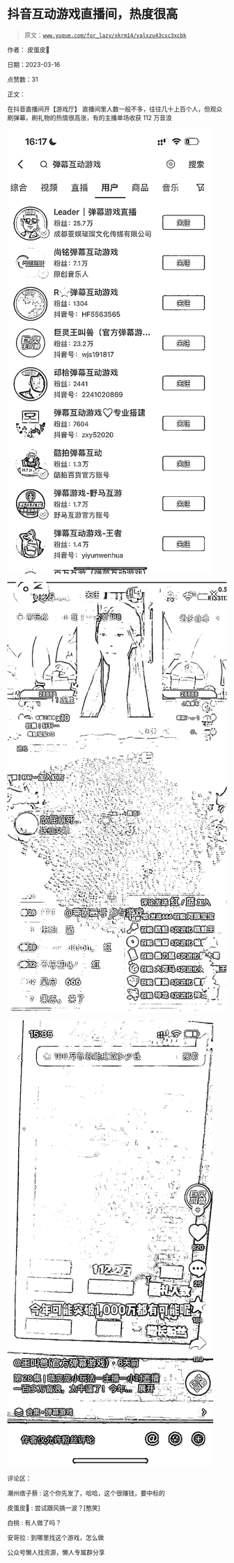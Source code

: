 # 抖音互动游戏直播间，热度很高

> 原文：[`www.yuque.com/for_lazy/xkrm14/valxzu43csc3xcbk`](https://www.yuque.com/for_lazy/xkrm14/valxzu43csc3xcbk)

作者： 皮蛋皮💠

日期：2023-03-16

点赞数：31

正文：

在抖音直播间开【游戏厅】 直播间里人数一般不多，往往几十上百个人，但观众刷弹幕，刷礼物的热情很高涨，有的主播单场收获 112 万音浪

![](img/664f4597b62cbf6101cb7c4a1e140d07.png)

![](img/f998bb7b1f7011703011f023aa9c9dd7.png)

![](img/e76688cdf79b31b362c905cb4f00b489.png)

评论区：

潮州痞子蔡 : 这个你先发了，哈哈，这个很赚钱，要中标的

皮蛋皮💠 : 尝试跟风搞一波？[憨笑]

白桃 : 有人做了吗？

安哥拉 : 到哪里找这个游戏，怎么做

公众号懒人找资源，懒人专属群分享

